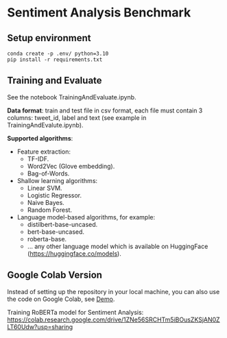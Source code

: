 # Sentiment Analysis Benchmark

## Setup environment
```
conda create -p .env/ python=3.10
pip install -r requirements.txt
```

## Training and Evaluate

See the notebook TrainingAndEvaluate.ipynb.

**Data format**: train and test file in csv format, each file must contain 3 columns: tweet_id, label and text (see example in TrainingAndEvalute.ipynb).

**Supported algorithms**:
- Feature extraction:
  + TF-IDF.
  + Word2Vec (Glove embedding).
  + Bag-of-Words.
- Shallow learning algorithms:
  + Linear SVM.
  + Logistic Regressor.
  + Naive Bayes.
  + Random Forest.
- Language model-based algorithms, for example:
  + distilbert-base-uncased.
  + bert-base-uncased.
  + roberta-base.
  + ... any other language model which is available on HuggingFace (https://huggingface.co/models).

## Google Colab Version
Instead of setting up the repository in your local machine, you can also use the code on Google Colab, see [Demo](https://colab.research.google.com/drive/14gIeVL9gcO7MdxMbmH5JZfSNwfeR5cjj?usp=sharing).

Training RoBERTa model for Sentiment Analysis: https://colab.research.google.com/drive/1ZNe56SRCHTm5iBOusZKSjAN0ZLT60Udw?usp=sharing
